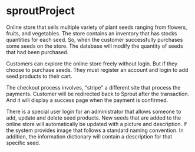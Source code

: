 # sproutProject

Online store that sells multiple variety of plant seeds ranging from flowers, fruits, and vegetables. The store contains an inventory that has stocks quantities for each seed. So, when the customer successfully purchases some seeds on the store. The database will modify the quantity of seeds that had been purchased. 

Customers can explore the online store freely without login. But if they choose to purchase seeds. They must register an account and login to add seed products to their cart.

The checkout process involves, "stripe" a different site that process the payments. Customer will be redirected back to Sprout after the transaction. And it will display a success page when the payment is confirmed.  

There is a special user login for an administrator that allows someone to add, update and delete seed products. New seeds that are added to the online store will automatically be updated with a picture and description. If the system provides image that follows a standard naming convention. In addition, the information dictionary will contain a description for that specific seed.
